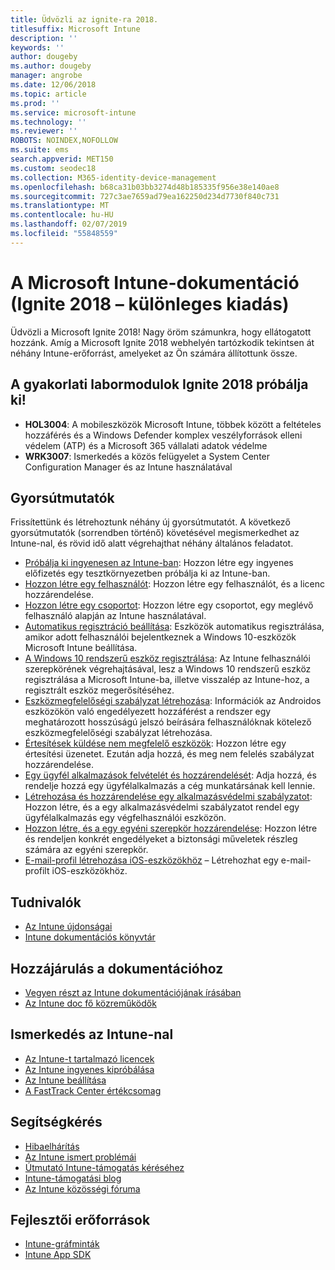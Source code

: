 ```yaml
---
title: Üdvözli az ignite-ra 2018.
titlesuffix: Microsoft Intune
description: ''
keywords: ''
author: dougeby
ms.author: dougeby
manager: angrobe
ms.date: 12/06/2018
ms.topic: article
ms.prod: ''
ms.service: microsoft-intune
ms.technology: ''
ms.reviewer: ''
ROBOTS: NOINDEX,NOFOLLOW
ms.suite: ems
search.appverid: MET150
ms.custom: seodec18
ms.collection: M365-identity-device-management
ms.openlocfilehash: b68ca31b03bb3274d48b185335f956e38e140ae8
ms.sourcegitcommit: 727c3ae7659ad79ea162250d234d7730f840c731
ms.translationtype: MT
ms.contentlocale: hu-HU
ms.lasthandoff: 02/07/2019
ms.locfileid: "55848559"
---
```

# <a name="microsoft-intune-documentation-40ignite-2018-special-edition41"></a>A Microsoft Intune-dokumentáció &#40;Ignite 2018 – különleges kiadás&#41;
Üdvözli a Microsoft Ignite 2018! Nagy öröm számunkra, hogy ellátogatott hozzánk. Amíg a Microsoft Ignite 2018 webhelyén tartózkodik tekintsen át néhány Intune-erőforrást, amelyeket az Ön számára állítottunk össze.

## <a name="try-our-hands-on-labs-at-ignite-2018"></a>A gyakorlati labormodulok Ignite 2018 próbálja ki!
- **HOL3004**: A mobileszközök Microsoft Intune, többek között a feltételes hozzáférés és a Windows Defender komplex veszélyforrások elleni védelem (ATP) és a Microsoft 365 vállalati adatok védelme
- **WRK3007**: Ismerkedés a közös felügyelet a System Center Configuration Manager és az Intune használatával

## <a name="quickstarts"></a>Gyorsútmutatók
Frissítettünk és létrehoztunk néhány új gyorsútmutatót. A következő gyorsútmutatók (sorrendben történő) követésével megismerkedhet az Intune-nal, és rövid idő alatt végrehajthat néhány általános feladatot.

- [Próbálja ki ingyenesen az Intune-ban](free-trial-sign-up.md): Hozzon létre egy ingyenes előfizetés egy tesztkörnyezetben próbálja ki az Intune-ban.    
- [Hozzon létre egy felhasználót](quickstart-create-user.md): Hozzon létre egy felhasználót, és a licenc hozzárendelése.
- [Hozzon létre egy csoportot](quickstart-create-group.md): Hozzon létre egy csoportot, egy meglévő felhasználó alapján az Intune használatával.
- [Automatikus regisztráció beállítása](quickstart-setup-auto-enrollment.md): Eszközök automatikus regisztrálása, amikor adott felhasználói bejelentkeznek a Windows 10-eszközök Microsoft Intune beállítása.
- [A Windows 10 rendszerű eszköz regisztrálása](quickstart-enroll-windows-device.md): Az Intune felhasználói szerepkörének végrehajtásával, lesz a Windows 10 rendszerű eszköz regisztrálása a Microsoft Intune-ba, illetve visszalép az Intune-hoz, a regisztrált eszköz megerősítéséhez.
- [Eszközmegfelelőségi szabályzat létrehozása](quickstart-set-password-length-android.md): Információk az Androidos eszközökön való engedélyezett hozzáférést a rendszer egy meghatározott hosszúságú jelszó beírására felhasználóknak kötelező eszközmegfelelőségi szabályzat létrehozása.
- [Értesítések küldése nem megfelelő eszközök](quickstart-send-notification.md): Hozzon létre egy értesítési üzenetet. Ezután adja hozzá, és meg nem felelés szabályzat hozzárendelése.
- [Egy ügyfél alkalmazások felvételét és hozzárendelését](quickstart-add-assign-app.md): Adja hozzá, és rendelje hozzá egy ügyfélalkalmazás a cég munkatársának kell lennie.
- [Létrehozása és hozzárendelése egy alkalmazásvédelmi szabályzatot](quickstart-create-assign-app-policy.md): Hozzon létre, és a egy alkalmazásvédelmi szabályzatot rendel egy ügyfélalkalmazás egy végfelhasználói eszközön. 
- [Hozzon létre, és a egy egyéni szerepkör hozzárendelése](quickstart-create-custom-role.md): Hozzon létre és rendeljen konkrét engedélyeket a biztonsági műveletek részleg számára az egyéni szerepkör. 
- [E-mail-profil létrehozása iOS-eszközökhöz](quickstart-email-profile.md) – Létrehozhat egy e-mail-profilt iOS-eszközökhöz.

## <a name="learn"></a>Tudnivalók
- [Az Intune újdonságai](whats-new.md)
- [Intune dokumentációs könyvtár](https://docs.microsoft.com/intune/)

## <a name="contribute-to-docs"></a>Hozzájárulás a dokumentációhoz
- [Vegyen részt az Intune dokumentációjának írásában](https://github.com/MicrosoftDocs/IntuneDocs/blob/master/README.md)  
- [Az Intune doc fő közreműködők](https://github.com/MicrosoftDocs/IntuneDocs/graphs/contributors?from=2018-10-01&to=2019-12-31&type=c)  

## <a name="start-using-intune"></a>Ismerkedés az Intune-nal
- [Az Intune-t tartalmazó licencek](licenses.md)
- [Az Intune ingyenes kipróbálása](free-trial-sign-up.md)
- [Az Intune beállítása](setup-steps.md)
- [A FastTrack Center értékcsomag](https://docs.microsoft.com/enterprise-mobility-security/Solutions/enterprise-mobility-fasttrack-program)

## <a name="get-help"></a>Segítségkérés
- [Hibaelhárítás](help-desk-operators.md)
- [Az Intune ismert problémái](known-issues.md)
- [Útmutató Intune-támogatás kéréséhez](get-support.md)
- [Intune-támogatási blog](https://blogs.technet.microsoft.com/intunesupport/)
- [Az Intune közösségi fóruma](https://techcommunity.microsoft.com/t5/Enterprise-Mobility-Security/ct-p/EMS)

## <a name="developer-resources"></a>Fejlesztői erőforrások
- [Intune-gráfminták](https://github.com/microsoftgraph/powershell-intune-samples)
- [Intune App SDK](app-sdk-get-started.md)
